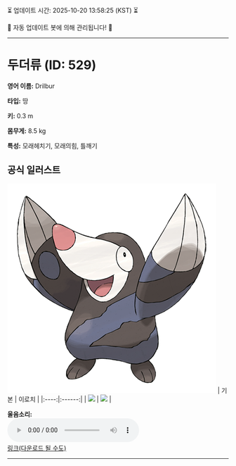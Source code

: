 
⏳ 업데이트 시간: 2025-10-20 13:58:25 (KST) ⏳

🤖 자동 업데이트 봇에 의해 관리됩니다! 🤖

---

# 두더류 (ID: 529)
**영어 이름:** Drilbur

**타입:** 땅

**키:** 0.3 m

**몸무게:** 8.5 kg

**특성:** 모래헤치기, 모래의힘, 틀깨기

## 공식 일러스트
![](https://raw.githubusercontent.com/PokeAPI/sprites/master/sprites/pokemon/other/official-artwork/529.png)
| 기본 | 이로치 |
|:----:|:------:|
| <img src="http://play.pokemonshowdown.com/sprites/ani/drilbur.gif" width="200"> | <img src="http://play.pokemonshowdown.com/sprites/ani-shiny/drilbur.gif" width="200"> |

**울음소리:**<br><audio controls src="https://raw.githubusercontent.com/PokeAPI/cries/main/cries/pokemon/latest/529.ogg"></audio><br> [링크(다운로드 될 수도)](https://raw.githubusercontent.com/PokeAPI/cries/main/cries/pokemon/latest/529.ogg)


---
